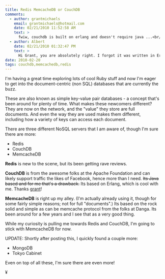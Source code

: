 ```yaml
---
title: Redis MemcacheDB or CouchDB 
comments:
  - author: grantmichaels
    email: grantmichaels@hotmail.com
    date: 02/21/2010 11:52:58 AM
    text: >
      fwiw, couchdb is built on erlang and doesn't require java ...<br/><br/>you might also like voldemort, cassandra, neo4j, dynomite, riak ...
  - author: Albert
    date: 02/21/2010 01:32:47 PM
    text: >
      Hi Grant, you are absolutely right. I forgot it was written in Erlang. I will check out those others you mentioned.
date: 2010-02-20
tags: couchdb,memcachedb,redis
---
```

I'm having a great time exploring lots of cool Ruby stuff and now I'm eager to get into the document-centric (non SQL) databases that are currently the buzz.

These are also known as simple key-value pair databases - a concept that's been around for plenty of time. What makes these newcomers different? They are now on the network, and the "value" they store are full documents. And even the way they are used makes them different, including how a variety of keys can access each document.

There are three different NoSQL servers that I am aware of, though I'm sure there are more:

* Redis
* CouchDB
* MemcacheDB

**Redis** is new to the scene, but its been getting rave reviews.

**CouchDB** is from the awesome folks at the Apache Foundation and can likely support traffic the likes of Facebook, hence more than I need. <del>Its Java based and for me that's a drawback.</del> Its based on Erlang, which is cool with me. Thanks [grant](http://www.docunext.com/2010/02/redis-memcachedb-or-couchdb.html#comment-5213)!

**MemcacheDB** is right up my alley. (I'm actually already using it, though for some fairly simple reasons; not for full "documents".) Its based on the rock solid and simple as can be memcache protocol from the folks at Danga. Its been around for a few years and I see that as a very good thing.

While my curiosity is pulling me towards Redis and CouchDB, I'm going to stick with MemcacheDB for now.

UPDATE: Shortly after posting this, I quickly found a couple more:

* MongoDB
* Tokyo Cabinet

Even on top of all these, I'm sure there are even more!

¥

